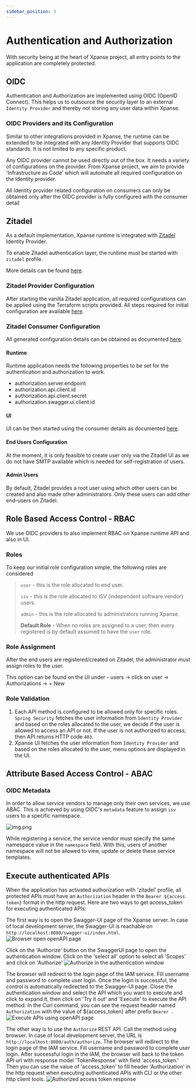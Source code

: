 ```yaml
---
sidebar_position: 3
---
```


# Authentication and Authorization

With security being at the heart of Xpanse project, all entry points to the application are completely protected.

## OIDC

Authentication and Authorization are implemented using OIDC (OpenID Connect). This helps us to outsource the security
layer to an external `Identity Provider` and thereby not storing any user data within Xpanse.

### OIDC Providers and its Configuration

Similar to other integrations provided in Xpanse, the runtime can be extended to be integrated with any Identity
Provider that supports OIDC standards. It is not limited to any specific product.

Any OIDC provider cannot be used directly out of the box. It needs a variety of configurations on the provider. From
Xpanse project, we aim to provide 'Infrastructure as Code' which will automate all required configuration on the
Identity provider.

All Identity provider related configuration on consumers can only be obtained only after the OIDC provider is fully
configured with the consumer detail

## Zitadel

As a default implementation, Xpanse runtime is integrated with [Zitadel](https://zitadel.com/) Identity Provider.

To enable Zitadel authentication layer, the runtime must be started with `zitadel` profile.

More details can be found [here](runtime.md).

### Zitadel Provider Configuration

After starting the vanilla Zitadel application, all required configurations can be applied using the Terraform scripts
provided.
All steps required for initial configuration are
available [here](https://github.com/eclipse-xpanse/xpanse-iam/blob/main/zitadel/terraform/README.md).

### Zitadel Consumer Configuration

All generated configuration details can be obtained as
documented [here](https://github.com/eclipse-xpanse/xpanse-iam/blob/main/zitadel/terraform/README.md#get-consumer-details).

#### Runtime

Runtime application needs the following properties to be set for the authentication and authorization to work.

-   authorization.server.endpoint
-   authorization.api.client.id
-   authorization.api.client.secret
-   authorization.swagger.ui.client.id

#### UI

UI can be then started using the consumer details as
documented [here](ui.md#starting-local-development-server).

#### End Users Configuration

At the moment, it is only feasible to create user only via the Zitadel UI as we do not have SMTP available which is
needed for self-registration of users.

#### Admin Users

By default, Zitadel provides a root user using which other users can be created and also made other administrators. Only
these users can add other end-users on Zitadel.

## Role Based Access Control - RBAC

We use OIDC providers to also implement RBAC on Xpanse runtime API and also in UI.

### Roles

To keep our initial role configuration simple, the following roles are considered

> `user` - this is the role allocated to end user.
>
> `isv` - this is the role allocated to ISV (independent software vendor) users.
>
> `admin` - this is the role allocated to administrators running Xpanse.
>
> **Default Role** - When no roles are assigned to a user, then every registered is by default assumed to have
> the `user` role.

### Role Assignment

After the end users are registered/created on Zitadel, the administrator must assign roles to the user.

This option can be found on the UI under - users -> click on user -> Authorizations -> + New

### Role Validation

1. Each API method is configured to be allowed only for specific roles. `Spring Security` fetches the user information
   from `Identity Provider` and based on the roles allocated to the user, we decide if the user is allowed to access an
   API or not. If the user is not authorized to access, then API returns HTTP code `403`.
2. Xpanse UI fetches the user information from `Identity Provider` and based on the roles allocated to the user, menu
   options are displayed in the UI.

## Attribute Based Access Control - ABAC

### OIDC Metadata

In order to allow service vendors to manage only their own services, we use ABAC. This is achieved by using OIDC's `metadata` feature to assign `isv` users to a specific namespace.

![img.png](../static/img/metadata.png)

While registering a service, the service vendor must specify the same namespace value in the `namespace` field.
With this, users of another namespace will not be allowed to view, update or delete these service templates.

## Execute authenticated APIs

When the application has activated authorization with 'zitadel' profile, all protected APIs must have an
`Authorization` header in the `Bearer ${access token}` format in the http request.
Here are two ways to get access_token for executing authenticated APIs:

The first way is to open the Swagger-UI page of the Xpanse server.
In case of local development server, the Swagger-UI is reachable on `http://localhost:8080/swagger-ui/index.html`.
![Browser open openAPI page](../static/img/browser-open-openapi-page.png)

Click on the 'Authorize' button on the SwaggerUI page to open the authentication window.
Click on the 'select all' option to select all 'Scopes' and click on 'Authorize'
![Authorize in the authentication window](../static/img/authorize-in-authorization-window.png)

The browser will redirect to the login page of the IAM service.
Fill username and password to complete user login.
Once the login is successful, the control is automatically redirected to the Swagger-UI page.
Close the authentication window and select the API which you want to execute and click to expand it,
then click on 'Try it out' and 'Execute' to execute the API method.
In the Curl command, you can see the request header named `Authorization` with the value of
${access_token} after prefix `Bearer `.
![Execute APIs using openAPI page](../static/img/execute-api-in-openapi-page.png)

The other way is to use the `Authorize` REST API.
Call the method using browser.
In case of local development server, the URL is `http://localhost:8080/auth/authorize`.
The browser will redirect to the login page of the IAM service.
Fill username and password to complete user login.
After successful login in the IAM, the browser will back to the token API
url with response model 'TokenResponse' with field 'access_token.'
Then you can use the value of 'access_token' to fill header 'Authorization' in the http request when executing
authenticated APIs with CLI or the other http client tools.
![Authorized access token response](../static/img/authorized-access-token-response.png)
